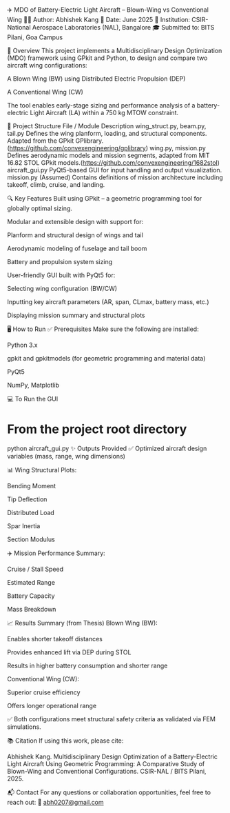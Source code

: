 ✈️ MDO of Battery-Electric Light Aircraft – Blown-Wing vs Conventional Wing
👨‍💻 Author: Abhishek Kang
📅 Date: June 2025
📍 Institution: CSIR-National Aerospace Laboratories (NAL), Bangalore
🎓 Submitted to: BITS Pilani, Goa Campus

📌 Overview
This project implements a Multidisciplinary Design Optimization (MDO) framework using GPkit and Python, to design and compare two aircraft wing configurations:

A Blown Wing (BW) using Distributed Electric Propulsion (DEP)

A Conventional Wing (CW)

The tool enables early-stage sizing and performance analysis of a battery-electric Light Aircraft (LA) within a 750 kg MTOW constraint.

🧰 Project Structure
File / Module	Description
wing_struct.py, beam.py, tail.py	Defines the wing planform, loading, and structural components. Adapted from the GPkit GPlibrary.(https://github.com/convexengineering/gplibrary)
wing.py, mission.py	Defines aerodynamic models and mission segments, adapted from MIT 16.82 STOL GPkit models.(https://github.com/convexengineering/1682stol)
aircraft_gui.py	PyQt5-based GUI for input handling and output visualization.
mission.py	(Assumed) Contains definitions of mission architecture including takeoff, climb, cruise, and landing.

🔍 Key Features
Built using GPkit – a geometric programming tool for globally optimal sizing.

Modular and extensible design with support for:

Planform and structural design of wings and tail

Aerodynamic modeling of fuselage and tail boom

Battery and propulsion system sizing

User-friendly GUI built with PyQt5 for:

Selecting wing configuration (BW/CW)

Inputting key aircraft parameters (AR, span, CLmax, battery mass, etc.)

Displaying mission summary and structural plots

🖥️ How to Run
✅ Prerequisites
Make sure the following are installed:

Python 3.x

gpkit and gpkitmodels (for geometric programming and material data)

PyQt5

NumPy, Matplotlib

💻 To Run the GUI

# From the project root directory
python aircraft_gui.py
✨ Outputs Provided
✅ Optimized aircraft design variables (mass, range, wing dimensions)

📊 Wing Structural Plots:

Bending Moment

Tip Deflection

Distributed Load

Spar Inertia

Section Modulus

✈️ Mission Performance Summary:

Cruise / Stall Speed

Estimated Range

Battery Capacity

Mass Breakdown

📈 Results Summary (from Thesis)
Blown Wing (BW):

Enables shorter takeoff distances

Provides enhanced lift via DEP during STOL

Results in higher battery consumption and shorter range

Conventional Wing (CW):

Superior cruise efficiency

Offers longer operational range

✅ Both configurations meet structural safety criteria as validated via FEM simulations.

📚 Citation
If using this work, please cite:

Abhishek Kang. Multidisciplinary Design Optimization of a Battery-Electric Light Aircraft Using Geometric Programming: A Comparative Study of Blown-Wing and Conventional Configurations. CSIR-NAL / BITS Pilani, 2025.

📬 Contact
For any questions or collaboration opportunities, feel free to reach out:
📧 abh0207@gmail.com
